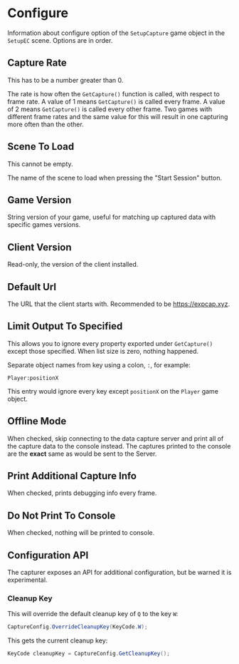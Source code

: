 # Configure

Information about configure option of the `SetupCapture` game object in the `SetupEC` scene.
Options are in order.

## Capture Rate

This has to be a number greater than 0.

The rate is how often the `GetCapture()` function is called, with respect to frame rate.
A value of 1 means `GetCapture()` is called every frame. A value of 2 means `GetCapture()`
is called every other frame. Two games with different frame rates and the same value for this
will result in one capturing more often than the other.

## Scene To Load

This cannot be empty.

The name of the scene to load when pressing the "Start Session" button.

## Game Version

String version of your game, useful for matching up captured data with specific games versions.

## Client Version

Read-only, the version of the client installed.

## Default Url

The URL that the client starts with. Recommended to be https://expcap.xyz.

## Limit Output To Specified

This allows you to ignore every property exported under `GetCapture()` except those specified. When list size is zero, nothing happened.

Separate object names from key using a colon, `:`, for example:

```text
Player:positionX
```

This entry would ignore every key except `positionX` on the `Player` game object.

## Offline Mode

When checked, skip connecting to the data capture server and print all of the capture data to the console instead. The captures printed to the console are the **exact** same as would be sent to the Server. 

## Print Additional Capture Info

When checked, prints debugging info every frame.

## Do Not Print To Console

When checked, nothing will be printed to console.

## Configuration API

The capturer exposes an API for additional configuration, but be warned it is experimental.

### Cleanup Key

This will override the default cleanup key of `Q` to the key `W`:

```csharp
CaptureConfig.OverrideCleanupKey(KeyCode.W);
```

This gets the current cleanup key:

```csharp
KeyCode cleanupKey = CaptureConfig.GetCleanupKey();
```